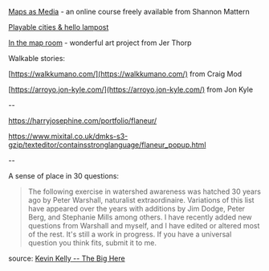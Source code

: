 ---
---

[Maps as Media](http://www.wordsinspace.net/mapsmedia/fall2018/) - an online course freely available from Shannon Mattern

[Playable cities & hello lampost](https://tomarmitage.com/2014/12/02/some-of-these-things-are-not-like-the-others/)

[In the map room](https://medium.com/@blprnt/in-the-map-room-cd6b06bf2139) - wonderful art project from Jer Thorp

Walkable stories:

[https://walkkumano.com/](https://walkkumano.com/) from Craig Mod

[https://arroyo.jon-kyle.com/](https://arroyo.jon-kyle.com/) from Jon Kyle

--

<https://harryjosephine.com/portfolio/flaneur/>

<https://www.mixital.co.uk/dmks-s3-gzip/texteditor/containsstronglanguage/flaneur_popup.html>

--

A sense of place in 30 questions:

>The following exercise in watershed awareness was hatched 30 years ago by Peter Warshall, naturalist extraordinaire. Variations of this list have appeared over the years with additions by Jim Dodge, Peter Berg, and Stephanie Mills among others. I have recently added new questions from Warshall and myself, and I have edited or altered most of the rest. It's still a work in progress. If you have a universal question you think fits, submit it to me.

source: [Kevin Kelly -- The Big Here](https://kk.org/helpwanted/archives/001084.php)